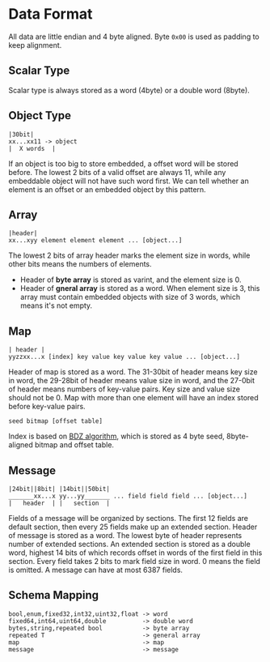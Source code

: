# Data Format

All data are little endian and 4 byte aligned. Byte `0x00` is used as padding to keep alignment.

## Scalar Type
Scalar type is always stored as a word (4byte) or a double word (8byte).

## Object Type

```
|30bit|
xx...xx11 -> object
|  X words  |
```
If an object is too big to store embedded, a offset word will be stored before. The lowest 2 bits of a valid offset are always 11, while any embeddable object will not have such word first. We can tell whether an element is an offset or an embedded object by this pattern.

## Array
```
|header|
xx...xyy element element element ... [object...]
```
The lowest 2 bits of array header marks the element size in words, while other bits means the numbers of elements.

- Header of **byte array** is stored as varint, and the element size is 0.
- Header of **gneral array** is stored as a word. When element size is 3, this array must contain embedded objects with size of 3 words, which means it's not empty.

## Map
```
| header |
yyzzxx...x [index] key value key value key value ... [object...]
```
Header of map is stored as a word. The 31-30bit of header means key size in word, the 29-28bit of header means value size in word, and the 27-0bit of header means numbers of key-value pairs. Key size and value size should not be 0. Map with more than one element will have an index stored before key-value pairs.
```
seed bitmap [offset table]
```
Index is based on [BDZ algorithm](https://cmph.sourceforge.net/bdz.html), which is stored as 4 byte seed, 8byte-aligned bitmap and offset table.

## Message
```
|24bit||8bit| |14bit||50bit|
_______xx...x yy...yy_______ ... field field field ... [object...]
|   header  | |   section  |
```
Fields of a message will be organized by sections. The first 12 fields are default section, then every 25 fields make up an extended section. Header of message is stored as a word. The lowest byte of header represents number of extended sections. An extended section is stored as a double word, highest 14 bits of which records offset in words of the first field in this section. Every field takes 2 bits to 
mark field size in word. 0 means the field is omitted. A message can have at most 6387 fields.


## Schema Mapping
```
bool,enum,fixed32,int32,uint32,float -> word
fixed64,int64,uint64,double          -> double word
bytes,string,repeated bool           -> byte array
repeated T                           -> general array
map                                  -> map
message                              -> message
```
